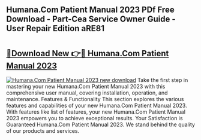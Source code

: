 ## Humana.Com Patient Manual 2023 PDf Free Download - Part-Cea Service Owner Guide - User Repair Edition aRE81

# <h2><a href="http://bc39047.oget.top/?id=Humana.Com+Patient+Manual+2023">🔗Download New 👉🔴 Humana.Com Patient Manual 2023</a></h2>

[![Humana.Com Patient Manual 2023 new download](https://i.imgur.com/5g1atiW.png)](http://bc39047.oget.top/?id=Humana.Com+Patient+Manual+2023)
Take the first step in mastering your new Humana.Com Patient Manual 2023 with this comprehensive user manual, covering installation, operation, and maintenance. Features & Functionality This section explores the various features and capabilities of your new Humana.Com Patient Manual 2023. With features like list of features, your new Humana.Com Patient Manual 2023 empowers you to achieve exceptional results. Your Satisfaction is Guaranteed Humana.Com Patient Manual 2023. We stand behind the quality of our products and services.
